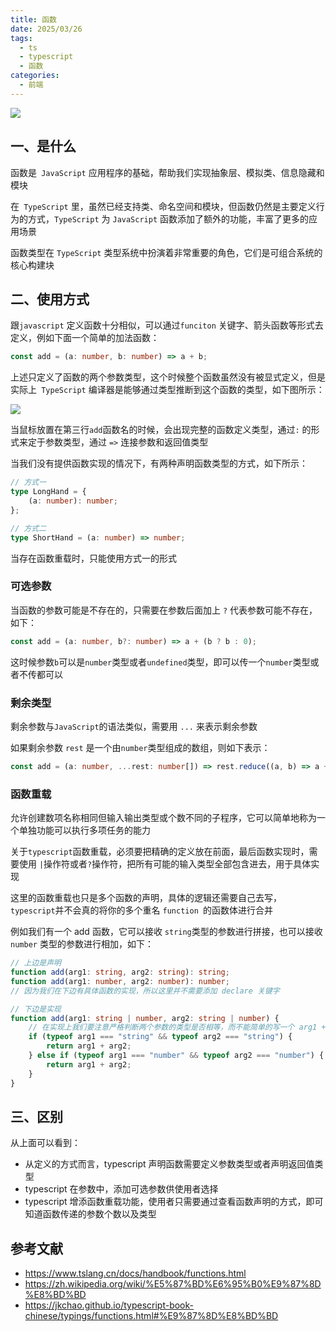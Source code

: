 ```yaml
---
title: 函数
date: 2025/03/26
tags:
  - ts
  - typescript
  - 函数
categories:
  - 前端
---
```


![](https://static.vue-js.com/3f1c1390-0d42-11ec-a752-75723a64e8f5.png)

## 一、是什么

函数是` JavaScript` 应用程序的基础，帮助我们实现抽象层、模拟类、信息隐藏和模块

在` TypeScript` 里，虽然已经支持类、命名空间和模块，但函数仍然是主要定义行为的方式，`TypeScript` 为 `JavaScript` 函数添加了额外的功能，丰富了更多的应用场景

函数类型在 `TypeScript` 类型系统中扮演着非常重要的角色，它们是可组合系统的核心构建块

## 二、使用方式

跟`javascript` 定义函数十分相似，可以通过`funciton` 关键字、箭头函数等形式去定义，例如下面一个简单的加法函数：

```ts
const add = (a: number, b: number) => a + b;
```

上述只定义了函数的两个参数类型，这个时候整个函数虽然没有被显式定义，但是实际上` TypeScript` 编译器是能够通过类型推断到这个函数的类型，如下图所示：

![](https://static.vue-js.com/4b3415b0-0d42-11ec-8e64-91fdec0f05a1.png)

当鼠标放置在第三行`add`函数名的时候，会出现完整的函数定义类型，通过`:` 的形式来定于参数类型，通过 `=>` 连接参数和返回值类型

当我们没有提供函数实现的情况下，有两种声明函数类型的方式，如下所示：

```ts
// 方式一
type LongHand = {
	(a: number): number;
};

// 方式二
type ShortHand = (a: number) => number;
```

当存在函数重载时，只能使用方式一的形式

### 可选参数

当函数的参数可能是不存在的，只需要在参数后面加上 `?` 代表参数可能不存在，如下：

```ts
const add = (a: number, b?: number) => a + (b ? b : 0);
```

这时候参数`b`可以是`number`类型或者`undefined`类型，即可以传一个`number`类型或者不传都可以

### 剩余类型

剩余参数与`JavaScript`的语法类似，需要用 `...` 来表示剩余参数

如果剩余参数 `rest` 是一个由`number`类型组成的数组，则如下表示：

```ts
const add = (a: number, ...rest: number[]) => rest.reduce((a, b) => a + b, a);
```

### 函数重载

允许创建数项名称相同但输入输出类型或个数不同的子程序，它可以简单地称为一个单独功能可以执行多项任务的能力

关于`typescript`函数重载，必须要把精确的定义放在前面，最后函数实现时，需要使用 `|`操作符或者`?`操作符，把所有可能的输入类型全部包含进去，用于具体实现

这里的函数重载也只是多个函数的声明，具体的逻辑还需要自己去写，`typescript`并不会真的将你的多个重名 `function `的函数体进行合并

例如我们有一个 add 函数，它可以接收 `string`类型的参数进行拼接，也可以接收 `number` 类型的参数进行相加，如下：

```ts
// 上边是声明
function add(arg1: string, arg2: string): string;
function add(arg1: number, arg2: number): number;
// 因为我们在下边有具体函数的实现，所以这里并不需要添加 declare 关键字

// 下边是实现
function add(arg1: string | number, arg2: string | number) {
	// 在实现上我们要注意严格判断两个参数的类型是否相等，而不能简单的写一个 arg1 + arg2
	if (typeof arg1 === "string" && typeof arg2 === "string") {
		return arg1 + arg2;
	} else if (typeof arg1 === "number" && typeof arg2 === "number") {
		return arg1 + arg2;
	}
}
```

## 三、区别

从上面可以看到：

- 从定义的方式而言，typescript 声明函数需要定义参数类型或者声明返回值类型
- typescript 在参数中，添加可选参数供使用者选择
- typescript 增添函数重载功能，使用者只需要通过查看函数声明的方式，即可知道函数传递的参数个数以及类型

## 参考文献

- https://www.tslang.cn/docs/handbook/functions.html
- https://zh.wikipedia.org/wiki/%E5%87%BD%E6%95%B0%E9%87%8D%E8%BD%BD
- https://jkchao.github.io/typescript-book-chinese/typings/functions.html#%E9%87%8D%E8%BD%BD
